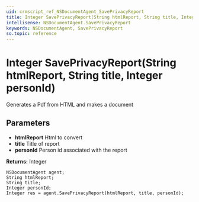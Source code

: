 ```yaml
---
uid: crmscript_ref_NSDocumentAgent_SavePrivacyReport
title: Integer SavePrivacyReport(String htmlReport, String title, Integer personId)
intellisense: NSDocumentAgent.SavePrivacyReport
keywords: NSDocumentAgent, SavePrivacyReport
so.topic: reference
---
```


# Integer SavePrivacyReport(String htmlReport, String title, Integer personId)

Generates a Pdf from HTML and makes a document

## Parameters

* **htmlReport** Html to convert
* **title** Title of report
* **personId** Person id associated with the report

**Returns:** Integer

```crmscript
NSDocumentAgent agent;
String htmlReport;
String title;
Integer personId;
Integer res = agent.SavePrivacyReport(htmlReport, title, personId);
```

